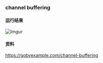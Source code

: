 ### channel buffering

#### 运行结果
![Imgur](http://i.imgur.com/vExPCS2.png)

#### 资料
https://gobyexample.com/channel-buffering